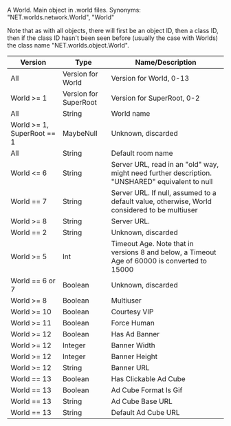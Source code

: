 A World. Main object in .world files. Synonyms: "NET.worlds.network.World", "World"

Note that as with all objects, there will first be an object ID, then a class ID, then if the class ID hasn't been seen before (usually the case with Worlds) the class name "NET.worlds.object.World".

| Version | Type | Name/Description |
| ---     | ---  | --- |
| All | Version for World | Version for World, 0-13 |
| World >= 1 | Version for SuperRoot | Version for SuperRoot, 0-2 |
| All | String | World name |
| World >= 1, SuperRoot == 1 | MaybeNull | Unknown, discarded |
| All | String | Default room name |
| World <= 6 | String | Server URL, read in an "old" way, might need further description. "UNSHARED" equivalent to null |
| World == 7 | String | Server URL. If null, assumed to a default value, otherwise, World considered to be multiuser |
| World >= 8 | String | Server URL. |
| World == 2 | String | Unknown, discarded |
| World >= 5 | Int | Timeout Age. Note that in versions 8 and below, a Timeout Age of 60000 is converted to 15000 |
| World == 6 or 7 | Boolean | Unknown, discarded |
| World >= 8 | Boolean | Multiuser |
| World >= 10 | Boolean | Courtesy VIP |
| World >= 11 | Boolean | Force Human |
| World >= 12 | Boolean | Has Ad Banner |
| World >= 12 | Integer | Banner Width |
| World >= 12 | Integer | Banner Height |
| World >= 12 | String | Banner URL |
| World == 13 | Boolean | Has Clickable Ad Cube |
| World == 13 | Boolean | Ad Cube Format Is Gif |
| World == 13 | String | Ad Cube Base URL |
| World == 13 | String | Default Ad Cube URL |
